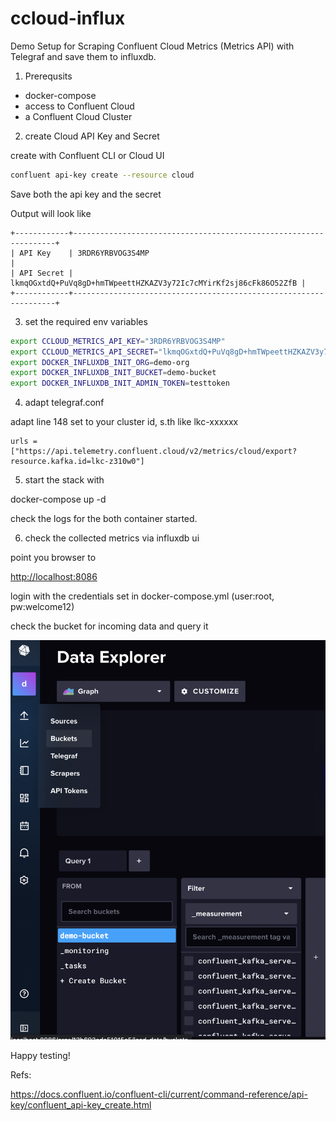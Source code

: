 # ccloud-influx

Demo Setup for Scraping Confluent Cloud Metrics (Metrics API) with Telegraf and save them to influxdb.

1. Prerequsits

* docker-compose
* access to Confluent Cloud
* a Confluent Cloud Cluster 

2. create Cloud API Key and Secret

create with Confluent CLI or Cloud UI

```bash
confluent api-key create --resource cloud
```

Save both the api key and the secret

Output will look like
```
+------------+------------------------------------------------------------------+
| API Key    | 3RDR6YRBVOG3S4MP                                                 |
| API Secret | lkmqOGxtdQ+PuVq8gD+hmTWpeettHZKAZV3y72Ic7cMYirKf2sj86cFk86O52ZfB |
+------------+------------------------------------------------------------------+
```

3. set the required env variables

```bash
export CCLOUD_METRICS_API_KEY="3RDR6YRBVOG3S4MP"
export CCLOUD_METRICS_API_SECRET="lkmqOGxtdQ+PuVq8gD+hmTWpeettHZKAZV3y72Ic7cMYirKf2sj86cFk86O52ZfB"
export DOCKER_INFLUXDB_INIT_ORG=demo-org
export DOCKER_INFLUXDB_INIT_BUCKET=demo-bucket
export DOCKER_INFLUXDB_INIT_ADMIN_TOKEN=testtoken
```

4. adapt telegraf.conf 

adapt line 148
set to your cluster id, s.th like lkc-xxxxxx

```
urls = ["https://api.telemetry.confluent.cloud/v2/metrics/cloud/export?resource.kafka.id=lkc-z310w0"]
```

5. start the stack with

docker-compose up -d 

check the logs for the both container started.

6. check the collected metrics via influxdb ui

point you browser to


[http://localhost:8086](http://localhost:8086)


login with the credentials set in docker-compose.yml (user:root, pw:welcome12)

check the bucket for incoming data and query it

![influx01](/assets/influx01.png)

Happy testing!


Refs:

https://docs.confluent.io/confluent-cli/current/command-reference/api-key/confluent_api-key_create.html

